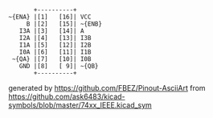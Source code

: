 

	       +----------+
	~{ENA} |[1]   [16]| VCC
	     B |[2]   [15]| ~{ENB}
	   I3A |[3]   [14]| A
	   I2A |[4]   [13]| I3B
	   I1A |[5]   [12]| I2B
	   I0A |[6]   [11]| I1B
	 ~{QA} |[7]   [10]| I0B
	   GND |[8]   [ 9]| ~{QB}
	       +----------+


generated by https://github.com/FBEZ/Pinout-AsciiArt from https://github.com/ask6483/kicad-symbols/blob/master/74xx_IEEE.kicad_sym